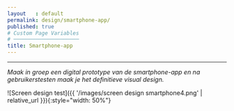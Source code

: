 ```yaml
---
layout   : default
permalink: design/smartphone-app/
published: true
# Custom Page Variables
# ─────────────────────
title: Smartphone-app
---
```

___ 

*Maak in groep een digital prototype van de smartphone-app en na gebruikerstesten maak je het definitieve visual design.*

![Screen design test]({{ '/images/screen design smartphone4.png' | relative_url }}){:style="width: 50%"}